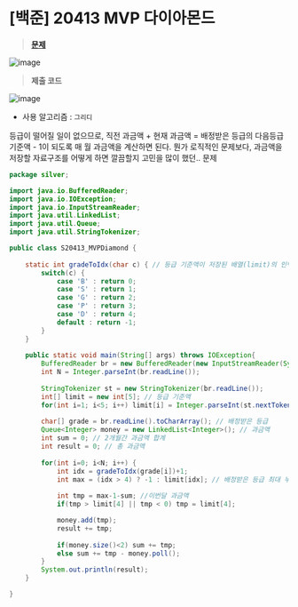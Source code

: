 # [백준] 20413 MVP 다이아몬드
> **[문제](https://www.acmicpc.net/problem/20413)**
> 
![image](https://user-images.githubusercontent.com/80896077/214825432-e00ad419-96c9-426e-8321-df3c584dc277.png)

> **제출 코드**
> 
![image](https://user-images.githubusercontent.com/80896077/214825467-fd2172a1-a850-475a-a89a-2023b35eb547.png)

- 사용 알고리즘 : `그리디`

등급이 떨어질 일이 없으므로, 직전 과금액 + 현재 과금액 = 배정받은 등급의 다음등급 기준액 - 1이 되도록 매 월 과금액을 계산하면 된다. 뭔가 로직적인 문제보다, 과금액을 저장할 자료구조를 어떻게 하면 깔끔할지 고민을 많이 했던.. 문제

```java
package silver;

import java.io.BufferedReader;
import java.io.IOException;
import java.io.InputStreamReader;
import java.util.LinkedList;
import java.util.Queue;
import java.util.StringTokenizer;

public class S20413_MVPDiamond {
	
	static int gradeToIdx(char c) { // 등급 기준액이 저장된 배열(limit)의 인덱스를 반환
		switch(c) {
			case 'B' : return 0;
			case 'S' : return 1;
			case 'G' : return 2;
			case 'P' : return 3;
			case 'D' : return 4;
			default : return -1;
		}
	}
	
	public static void main(String[] args) throws IOException{
		BufferedReader br = new BufferedReader(new InputStreamReader(System.in));
		int N = Integer.parseInt(br.readLine());
		
		StringTokenizer st = new StringTokenizer(br.readLine());
		int[] limit = new int[5]; // 등급 기준액
		for(int i=1; i<5; i++) limit[i] = Integer.parseInt(st.nextToken()); 
		
		char[] grade = br.readLine().toCharArray(); // 배정받은 등급
		Queue<Integer> money = new LinkedList<Integer>(); // 과금액
		int sum = 0; // 2개월간 과금액 합계
		int result = 0; // 총 과금액
		
		for(int i=0; i<N; i++) {
			int idx = gradeToIdx(grade[i])+1; 
			int max = (idx > 4) ? -1 : limit[idx]; // 배정받은 등급 최대 누적 과금액 (최고등급은 -1)
			
			int tmp = max-1-sum; //이번달 과금액
			if(tmp > limit[4] || tmp < 0) tmp = limit[4];

			money.add(tmp);
			result += tmp;
			
			if(money.size()<2) sum += tmp; 
			else sum += tmp - money.poll();
		}
		System.out.println(result);
	}

}
```
